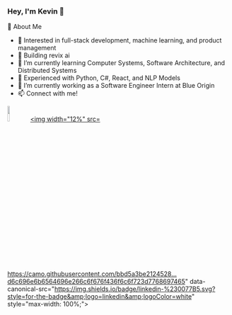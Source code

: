 ### Hey, I'm Kevin 👋

🧠 About Me

- 👀 Interested in full-stack development, machine learning, and product management
- 🚀 Building revix ai
- 🌱 I’m currently learning Computer Systems, Software Architecture, and Distributed Systems
- 💪 Experienced with Python, C#, React, and NLP Models
- 🔭 I’m currently working as a Software Engineer Intern at Blue Origin
- 📫 Connect with me!

<a href="mailto: kevinroy2015@gmail.com"><img width="9.5%" src="https://camo.githubusercontent.com/71a0f4bfcf1f2220e2b1c246ac2ee681c47ee914d1c1f0e27a0e6c9ac2e9f134/68747470733a2f2f696d672e736869656c64732e696f2f62616467652f476d61696c2d4431343833363f7374796c653d666f722d7468652d6261646765266c6f676f3d676d61696c266c6f676f436f6c6f723d7768697465" data-canonical-src="https://img.shields.io/badge/Gmail-D14836?style=for-the-badge&amp;logo=gmail&amp;logoColor=white" style="max-width: 100%;"></a>
<a href="(https://www.linkedin.com/in/kevin-roy-a23627220/)" rel="nofollow"><img width="12%" src=	https://camo.githubusercontent.com/bbd5a3be2124528…d6c696e6b6564696e266c6f676f436f6c6f723d7768697465" data-canonical-src="https://img.shields.io/badge/linkedin-%230077B5.svg?style=for-the-badge&amp;logo=linkedin&amp;logoColor=white" style="max-width: 100%;"></a>
<!--
**kroy2022/kroy2022** is a ✨ _special_ ✨ repository because its `README.md` (this file) appears on your GitHub profile.

- 🔭 I’m currently working as a Software Engineer Intern at Garmin
- 👀 Interested in web development, machine learning, and deep learning
- 🌱 I’m currently learning Computer Systems, Discrete Structures, and Matrix Theory
- 💪 Experiences with Python, C#, React, and NLP Models
- 📫 Connect with me!
-->
